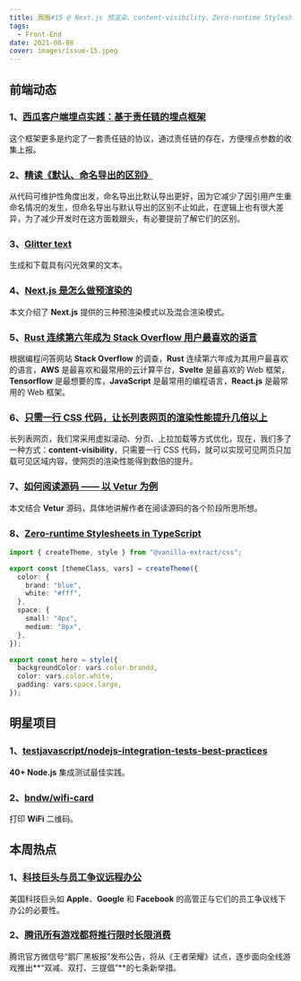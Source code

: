 ```yaml
---
title: 周报#15 @ Next.js 预渲染、content-visibility、Zero-runtime Stylesheets
tags:
  - Front-End
date: 2021-08-08
cover: images/issue-15.jpeg
---
```


## 前端动态

### 1、[西瓜客户端埋点实践：基于责任链的埋点框架](https://www.infoq.cn/article/P5HjNLgNmvvIfHaI7sxG)

这个框架更多是约定了一套责任链的协议，通过责任链的存在，方便埋点参数的收集上报。

### 2、[精读《默认、命名导出的区别》](https://github.com/ascoders/weekly/blob/master/%E5%89%8D%E6%B2%BF%E6%8A%80%E6%9C%AF/204.%E7%B2%BE%E8%AF%BB%E3%80%8A%E9%BB%98%E8%AE%A4%E3%80%81%E5%91%BD%E5%90%8D%E5%AF%BC%E5%87%BA%E7%9A%84%E5%8C%BA%E5%88%AB%E3%80%8B.md)

从代码可维护性角度出发，命名导出比默认导出更好，因为它减少了因引用产生重命名情况的发生，但命名导出与默认导出的区别不止如此，在逻辑上也有很大差异，为了减少开发时在这方面栽跟头，有必要提前了解它们的区别。

### 3、[Glitter text](https://wh0.github.io/2021/04/25/glitter.html)

生成和下载具有闪光效果的文本。

### 4、[Next.js 是怎么做预渲染的](https://juejin.cn/post/6991397899317805064)

本文介绍了 **Next.js** 提供的三种预渲染模式以及混合渲染模式。

### 5、[Rust 连续第六年成为 Stack Overflow 用户最喜欢的语言](https://www.solidot.org/story?sid=68453)

根据编程问答网站 **Stack Overflow** 的调查，**Rust** 连续第六年成为其用户最喜欢的语言，**AWS** 是最喜欢和最常用的云计算平台，**Svelte** 是最喜欢的 Web 框架，**Tensorflow** 是最想要的库，**JavaScript** 是最常用的编程语言，**React.js** 是最常用的 Web 框架。

### 6、[只需一行 CSS 代码，让长列表网页的渲染性能提升几倍以上](https://juejin.cn/post/6908521872577527822)

长列表网页，我们常采用虚拟滚动、分页、上拉加载等方式优化，现在，我们多了一种方式：**content-visibility**，只需要一行 CSS 代码，就可以实现可见网页只加载可见区域内容，使网页的渲染性能得到数倍的提升。

### 7、[如何阅读源码 —— 以 Vetur 为例](https://zhuanlan.zhihu.com/p/395405684)

本文结合 **Vetur** 源码，具体地讲解作者在阅读源码的各个阶段所思所想。

### 8、[Zero-runtime Stylesheets in TypeScript](https://vanilla-extract.style/)

```ts
import { createTheme, style } from "@vanilla-extract/css";

export const [themeClass, vars] = createTheme({
  color: {
    brand: "blue",
    white: "#fff",
  },
  space: {
    small: "4px",
    medium: "8px",
  },
});

export const hero = style({
  backgroundColor: vars.color.brandd,
  color: vars.color.white,
  padding: vars.space.large,
});
```

## 明星项目

### 1、[testjavascript/nodejs-integration-tests-best-practices](https://github.com/testjavascript/nodejs-integration-tests-best-practices)

**40+ Node.js** 集成测试最佳实践。

### 2、[bndw/wifi-card](https://github.com/bndw/wifi-card)

打印 **WiFi** 二维码。

## 本周热点

### 1、[科技巨头与员工争议远程办公](https://www.solidot.org/story?sid=68435)

美国科技巨头如 **Apple**、**Google** 和 **Facebook** 的高管正与它们的员工争议线下办公的必要性。

### 2、[腾讯所有游戏都将推行限时长限消费](https://www.solidot.org/story?sid=68444)

腾讯官方微信号“鹅厂黑板报”发布公告，将从《王者荣耀》试点，逐步面向全线游戏推出**“双减、双打、三提倡”**的七条新举措。
